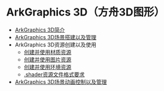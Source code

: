 # ArkGraphics 3D（方舟3D图形）
<!--Kit: ArkGraphics 3D-->
<!--Subsystem: Graphics-->
<!--Owner: @zzhao0-->
<!--Designer: @zdustc-->
<!--Tester: @zhangyue283-->
<!--Adviser: @ge-yafang-->

- [ArkGraphics 3D简介](arkgraphics3D-overview.md)
- [ArkGraphics 3D场景搭建以及管理](arkgraphics3D-scene.md)
- ArkGraphics 3D资源创建以及使用<!--arkgraphics3d-resource-->
  - [创建并使用材质资源](arkgraphics3D-resource-material.md)
  - [创建并使用图片资源](arkgraphics3D-resource-image.md)
  - [创建并使用环境资源](arkgraphics3D-resource-environment.md)
  - [.shader资源文件格式要求](arkgraphics3D-shader-resource.md)
- [ArkGraphics 3D场景动画控制以及管理](arkgraphics3D-animation.md)
